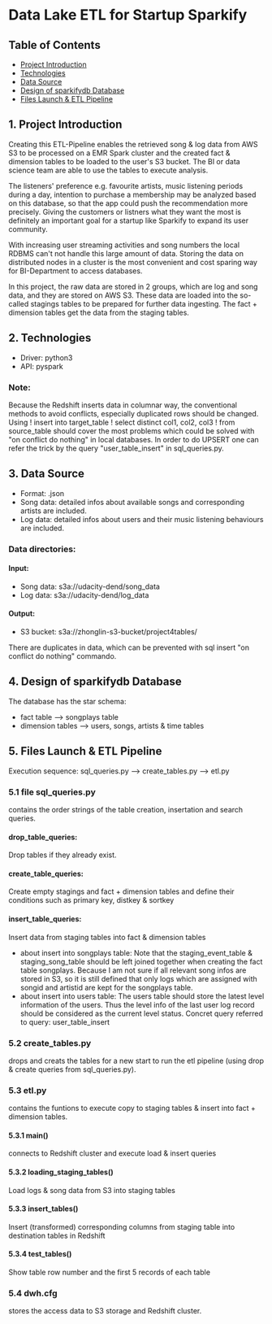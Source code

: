 # Data Lake ETL for Startup Sparkify


## Table of Contents

* [Project Introduction](#project-introduction)
* [Technologies](#technologies)
* [Data Source](#data-source)
* [Design of sparkifydb Database](#design-of-sparkifydb-database)
* [Files Launch & ETL Pipeline](#files-launch-&-etl-pipeline)


## 1. Project Introduction

Creating this ETL-Pipeline enables the retrieved song & log data from AWS S3 to be processed on a EMR Spark cluster and the created fact & dimension tables
to be loaded to the user's S3 bucket. The BI or data science team are able to use the tables to execute analysis.

The listeners' preference e.g. favourite artists, music listening periods during a day, intention to purchase a membership may be analyzed based 
on this database, so that the app could push the recommendation more precisely. Giving the customers or listners what they want the most is definitely 
an important goal for a startup like Sparkify to expand its user community.

With increasing user streaming activities and song numbers the local RDBMS can't not handle this large amount of data. Storing the data on distributed nodes
in a cluster is the most convenient and cost sparing way for BI-Department to access databases.

In this project, the raw data are stored in 2 groups, which are log and song data, and they are stored on AWS S3. These data are loaded into the
so-called stagings tables to be prepared for further data ingesting. The fact + dimension tables get the data from the staging tables.


## 2. Technologies

* Driver: python3
* API: pyspark

### Note:
Because the Redshift inserts data in columnar way, the conventional methods to avoid conflicts, especially duplicated rows should be changed.
Using 
! insert into target_table
! select distinct col1, col2, col3
! from source_table
should cover the most problems which could be solved with "on conflict do nothing" in local databases.
In order to do UPSERT one can refer the trick by the query "user_table_insert" in sql_queries.py.


## 3. Data Source

* Format: .json
* Song data: detailed infos about available songs and corresponding artists are included.
* Log data: detailed infos about users and their music listening behaviours are included.

### Data directories:
#### Input:
* Song data: s3a://udacity-dend/song_data
* Log data: s3a://udacity-dend/log_data
#### Output:
* S3 bucket: s3a://zhonglin-s3-bucket/project4tables/

There are duplicates in data, which can be prevented with sql insert "on conflict do nothing" commando.


## 4. Design of sparkifydb Database

The database has the star schema:
- fact table --> songplays table
- dimension tables --> users, songs, artists & time tables


## 5. Files Launch & ETL Pipeline

Execution sequence: sql_queries.py --> create_tables.py --> etl.py

### 5.1 file sql_queries.py

contains the order strings of the table creation, insertation and search queries.

#### drop_table_queries:

Drop tables if they already exist.

#### create_table_queries:

Create empty stagings and fact + dimension tables and define their conditions such as primary key, distkey & sortkey

#### insert_table_queries:

Insert data from staging tables into fact & dimension tables

* about insert into songplays table:
Note that the staging_event_table & staging_song_table should be left joined together when creating the fact table songplays.
Because I am not sure if all relevant song infos are stored in S3, so it is still defined that only logs which are assigned with
songid and artistid are kept for the songplays table.
* about insert into users table:
The users table should store the latest level information of the users. Thus the level info of the last user log record should be
considered as the current level status. Concret query referred to query: user_table_insert

### 5.2 create_tables.py

drops and creats the tables for a new start to run the etl pipeline (using drop & create queries from sql_queries.py).

### 5.3 etl.py

contains the funtions to execute copy to staging tables & insert into fact + dimension tables.

#### 5.3.1 main()

connects to Redshift cluster and execute load & insert queries

#### 5.3.2 loading_staging_tables()

Load logs & song data from S3 into staging tables

#### 5.3.3 insert_tables()

Insert (transformed) corresponding columns from staging table into destination tables in Redshift

#### 5.3.4 test_tables()

Show table row number  and the first 5 records of each table

### 5.4 dwh.cfg

stores the access data to S3 storage and Redshift cluster.
